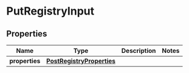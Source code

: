 # PutRegistryInput

## Properties
| Name | Type | Description | Notes |
| ------------ | ------------- | ------------- | ------------- |
| **properties** | [**PostRegistryProperties**](PostRegistryProperties.md) |  |  |


